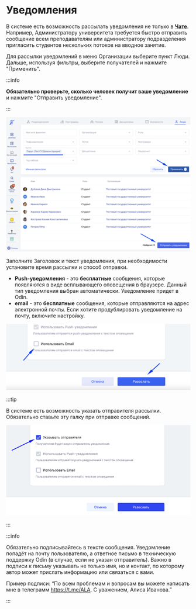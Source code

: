 # Уведомления

В системе есть возможность рассылать уведомления не только в [**Чате**](chat/). Например, Администратору университета требуется быстро отправить сообщение всем преподавателям или администратору подразделения пригласить студентов  нескольких потоков на вводное занятие.

Для рассылки уведомлений  в меню Организации выберите пункт Люди. Дальше, используя фильтры, выберите получателей и нажмите "Применить".

:::info

**Обязательно проверьте, сколько  человек получит ваше уведомление** и нажмите "Отправить уведомление".

:::

![](<../.gitbook/assets/image (281).png>)

Заполните Заголовок и текст уведомления, при необходимости установите время рассылки и  способ отправки.

* **Push-уведомления** - это **бесплатные** сообщения, которые появляются в виде всплывающего оповещения в браузере. Данный тип уведомления выбран автоматически. Уведомление придет в  Odin.
* **email** - это **бесплатные** сообщения, которые отправляются на адрес электронной почты. Если хотите продублировать уведомление на почту, включите настройку.

![](<../.gitbook/assets/image (29) (2).png>)

:::tip 

В системе есть возможность указать отправителя рассылки. Обязательно ставьте эту галку при отправке сообщений.

![](<../.gitbook/assets/image (219).png>)

:::

:::info

Обязательно подписывайтесь в тексте сообщения. Уведомление попадёт на почту  пользователю, а ответное письмо в техническую поддержку Odin (в случае, если не указан отправитель). Важно в подписи  к письму указывать не только имя, но и контакт, по которому автор может прислать информацию или связаться с вами. 

Пример подписи: “По всем проблемам и вопросам вы можете написать мне в телеграмм https://t.me/ALA. С уважением, Алиса Иванова.”

:::
